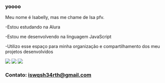 ### yoooo

Meu nome é Isabelly, mas me chame de Isa pfv.

-Estou estudando na Alura

-Estou me desenvolvendo na linguagem JavaScript

-Utilizo esse espaço para minha organização e compartilhamento dos meu projetos desenvolvidos

![](https://media.tenor.com/7RoKGSkAV7oAAAAM/larry-johnson-sal-fisher.gif)
![](https://media.tenor.com/_Gs5V-Cp4cwAAAAM/pennywise-britney-spears.gif)
![](https://media.tenor.com/zQkinrTv1BAAAAAM/fnaf.gif)

### Contato: iswqsh34rth@gmail.com

